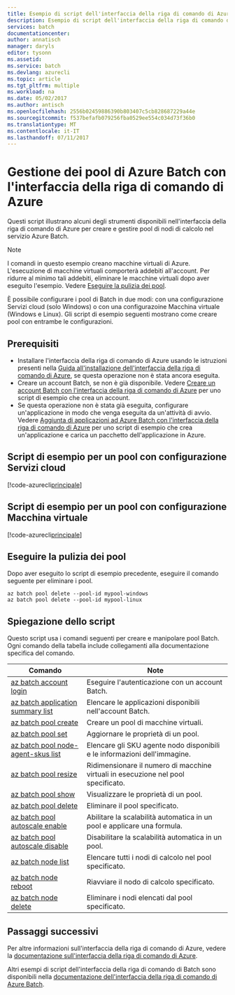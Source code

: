 ```yaml
---
title: Esempio di script dell'interfaccia della riga di comando di Azure - Gestione dei pool in Batch | Microsoft Docs
description: Esempio di script dell'interfaccia della riga di comando di Azure - Gestione dei pool in Batch
services: batch
documentationcenter: 
author: annatisch
manager: daryls
editor: tysonn
ms.assetid: 
ms.service: batch
ms.devlang: azurecli
ms.topic: article
ms.tgt_pltfrm: multiple
ms.workload: na
ms.date: 05/02/2017
ms.author: antisch
ms.openlocfilehash: 2556b02459886390b803407c5cb828687229a44e
ms.sourcegitcommit: f537befafb079256fba0529ee554c034d73f36b0
ms.translationtype: MT
ms.contentlocale: it-IT
ms.lasthandoff: 07/11/2017
---
```

# <a name="managing-azure-batch-pools-with-azure-cli"></a>Gestione dei pool di Azure Batch con l'interfaccia della riga di comando di Azure

Questi script illustrano alcuni degli strumenti disponibili nell'interfaccia della riga di comando di Azure per creare e gestire pool di nodi di calcolo nel servizio Azure Batch.

> [!NOTE]
> I comandi in questo esempio creano macchine virtuali di Azure. L'esecuzione di macchine virtuali comporterà addebiti all'account. Per ridurre al minimo tali addebiti, eliminare le macchine virtuali dopo aver eseguito l'esempio. Vedere [Eseguire la pulizia dei pool](#clean-up-pools).

È possibile configurare i pool di Batch in due modi: con una configurazione Servizi cloud (solo Windows) o con una configurazoine Macchina virtuale (Windows e Linux). Gli script di esempio seguenti mostrano come creare pool con entrambe le configurazioni.

## <a name="prerequisites"></a>Prerequisiti

- Installare l'interfaccia della riga di comando di Azure usando le istruzioni presenti nella [Guida all'installazione dell'interfaccia della riga di comando di Azure](https://docs.microsoft.com/cli/azure/install-azure-cli), se questa operazione non è stata ancora eseguita.
- Creare un account Batch, se non è già disponibile. Vedere [Creare un account Batch con l'interfaccia della riga di comando di Azure](https://docs.microsoft.com/azure/batch/scripts/batch-cli-sample-create-account) per uno script di esempio che crea un account.
- Se questa operazione non è stata già eseguita, configurare un'applicazione in modo che venga eseguita da un'attività di avvio. Vedere [Aggiunta di applicazioni ad Azure Batch con l'interfaccia della riga di comando di Azure](https://docs.microsoft.com/azure/batch/scripts/batch-cli-sample-add-application) per uno script di esempio che crea un'applicazione e carica un pacchetto dell'applicazione in Azure.

## <a name="pool-with-cloud-service-configuration-sample-script"></a>Script di esempio per un pool con configurazione Servizi cloud

[!code-azurecli[principale](../../../cli_scripts/batch/manage-pool/manage-pool-windows.sh "Gestire pool con Servizi cloud")]

## <a name="pool-with-virtual-machine-configuration-sample-script"></a>Script di esempio per un pool con configurazione Macchina virtuale

[!code-azurecli[principale](../../../cli_scripts/batch/manage-pool/manage-pool-linux.sh "Gestire pool con Macchina virtuale")]

## <a name="clean-up-pools"></a>Eseguire la pulizia dei pool

Dopo aver eseguito lo script di esempio precedente, eseguire il comando seguente per eliminare i pool.
```azurecli
az batch pool delete --pool-id mypool-windows
az batch pool delete --pool-id mypool-linux
```

## <a name="script-explanation"></a>Spiegazione dello script

Questo script usa i comandi seguenti per creare e manipolare pool Batch.
Ogni comando della tabella include collegamenti alla documentazione specifica del comando.

| Comando | Note |
|---|---|
| [az batch account login](https://docs.microsoft.com/cli/azure/batch/account#login) | Eseguire l'autenticazione con un account Batch.  |
| [az batch application summary list](https://docs.microsoft.com/cli/azure/batch/application/summary#list) | Elencare le applicazioni disponibili nell'account Batch.  |
| [az batch pool create](https://docs.microsoft.com/cli/azure/batch/pool#create) | Creare un pool di macchine virtuali.  |
| [az batch pool set](https://docs.microsoft.com/cli/azure/batch/pool#set) | Aggiornare le proprietà di un pool.  |
| [az batch pool node-agent-skus list](https://docs.microsoft.com/cli/azure/batch/pool/node-agent-skus#list) | Elencare gli SKU agente nodo disponibili e le informazioni dell'immagine.  |
| [az batch pool resize](https://docs.microsoft.com/cli/azure/batch/pool#resize) | Ridimensionare il numero di macchine virtuali in esecuzione nel pool specificato.  |
| [az batch pool show](https://docs.microsoft.com/cli/azure/batch/pool#show) | Visualizzare le proprietà di un pool.  |
| [az batch pool delete](https://docs.microsoft.com/cli/azure/batch/pool#delete) | Eliminare il pool specificato.  |
| [az batch pool autoscale enable](https://docs.microsoft.com/cli/azure/batch/pool/autoscale#enable) | Abilitare la scalabilità automatica in un pool e applicare una formula.  |
| [az batch pool autoscale disable](https://docs.microsoft.com/cli/azure/batch/pool/autoscale#disable) | Disabilitare la scalabilità automatica in un pool.  |
| [az batch node list](https://docs.microsoft.com/cli/azure/batch/node#list) | Elencare tutti i nodi di calcolo nel pool specificato.  |
| [az batch node reboot](https://docs.microsoft.com/cli/azure/batch/node#reboot) | Riavviare il nodo di calcolo specificato.  |
| [az batch node delete](https://docs.microsoft.com/cli/azure/batch/node#delete) | Eliminare i nodi elencati dal pool specificato.  |

## <a name="next-steps"></a>Passaggi successivi

Per altre informazioni sull'interfaccia della riga di comando di Azure, vedere la [documentazione sull'interfaccia della riga di comando di Azure](https://docs.microsoft.com/cli/azure/overview).

Altri esempi di script dell'interfaccia della riga di comando di Batch sono disponibili nella [documentazione dell'interfaccia della riga di comando di Azure Batch](../batch-cli-samples.md).

